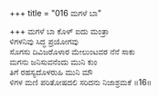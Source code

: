 +++
title = "016 ಮಗಳೆ ಬಾ"

+++
ಮಗಳೆ ಬಾ ಕೊಳ್ ಐದು ಮಂತ್ರಾ  
ಳಿಗಳನಿವು ಸಿದ್ಧ ಪ್ರಯೋಗವು  
ಸೊಗಸು ದಿವಿಜರೊಳಾರ ಮೇಲುಂಟವರ ನೆನೆ ಸಾಕು  
ಮಗನು ಜನಿಸುವನೆಂದು ಮುನಿ ಕುಂ  
ತಿಗೆ ರಹಸ್ಯದೊಳರುಹಿ ಮುನಿ ಮೌ  
ಳಿಗಳ ಮಣಿ ಪರಿತೋಷದಲಿ ಸರಿದನು ನಿಜಾಶ್ರಮಕೆ      ॥16॥